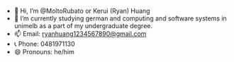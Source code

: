 - 👋 Hi, I’m @MoltoRubato or Kerui (Ryan) Huang
- 🌱 I’m currently studying german and computing and software systems in unimelb as a part of my undergraduate degree.
- 📫 Email: ryanhuang1234567890@gmail.com
- 📞 Phone: 0481971130
- 😄 Pronouns: he/him

<!---
MoltoRubato/MoltoRubato is a ✨ special ✨ repository because its `README.md` (this file) appears on your GitHub profile.
You can click the Preview link to take a look at your changes.
--->
